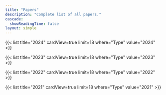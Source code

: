 ```yaml
---
title: "Papers"
description: "Complete list of all papers."
cascade:
  showReadingTime: false
layout: simple
---
```


{{< list title="2024" cardView=true limit=18 where="Type" value="2024" >}}

{{< list title="2023" cardView=true limit=18 where="Type" value="2023" >}}

{{< list title="2022" cardView=true limit=18 where="Type" value="2022" >}}

{{< list title="2021" cardView=true limit=18 where="Type" value="2021" >}}

